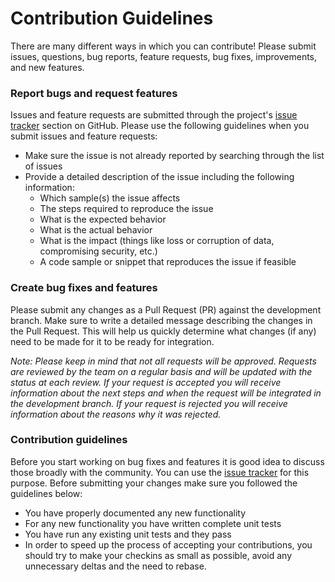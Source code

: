 # Contribution Guidelines

There are many different ways in which you can contribute! Please submit issues, questions, bug reports, feature requests, bug fixes, improvements, and new features.

### Report bugs and request features

Issues and feature requests are submitted through the project's [issue tracker](https://github.com/PlayFab/PlayFab-Samples/issues) section on GitHub. Please use the following guidelines when you submit issues and feature requests:

*   Make sure the issue is not already reported by searching through the list of issues
*   Provide a detailed description of the issue including the following information:
    *   Which sample(s) the issue affects
    *   The steps required to reproduce the issue
    *   What is the expected behavior
    *   What is the actual behavior
    *   What is the impact (things like loss or corruption of data, compromising security, etc.)
    *   A code sample or snippet that reproduces the issue if feasible

### Create bug fixes and features

Please submit any changes as a Pull Request (PR) against the development branch. Make sure to write a detailed message describing the changes in the Pull Request. This will help us quickly determine what changes (if any) need to be made for it to be ready for integration.

_Note: Please keep in mind that not all requests will be approved. Requests are reviewed by the team on a regular basis and will be updated with the status at each review. If your request is accepted you will receive information about the next steps and when the request will be integrated in the development branch. If your request is rejected you will receive information about the reasons why it was rejected._  

### Contribution guidelines

Before you start working on bug fixes and features it is good idea to discuss those broadly with the community. You can use the [issue tracker](https://github.com/PlayFab/PlayFab-Samples/issues) for this purpose. Before submitting your changes make sure you followed the guidelines below:

*   You have properly documented any new functionality
*   For any new functionality you have written complete unit tests
*   You have run any existing unit tests and they pass
*   In order to speed up the process of accepting your contributions, you should try to make your checkins as small as possible, avoid any unnecessary deltas and the need to rebase.
